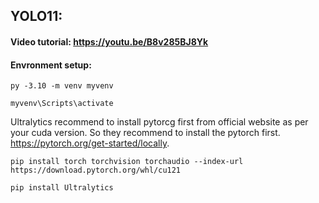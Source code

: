 ## YOLO11:

#### Video tutorial: https://youtu.be/B8v285BJ8Yk

#### Envronment setup:

	py -3.10 -m venv myvenv
	
	myvenv\Scripts\activate
	
Ultralytics recommend to install pytorcg first from official website as per your cuda version. So they recommend to install the pytorch first.  https://pytorch.org/get-started/locally.

	pip install torch torchvision torchaudio --index-url https://download.pytorch.org/whl/cu121
    
	pip install Ultralytics
